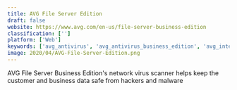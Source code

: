 ```yaml
---
title: AVG File Server Edition
draft: false 
website: https://www.avg.com/en-us/file-server-business-edition
classification: ['']
platform: ['Web']
keywords: ['avg_antivirus', 'avg_antivirus_business_edition', 'avg_internet_security_business_edition', 'ad-aware', 'avira', 'bitdefender_antivirus_plus', 'comodo_cloud_antivirus', 'eset_endpoint_security', 'eset_nod32_antivirus', 'norton', 'panda_security', 'reve_antivirus', 'spybot', 'stand_guard_anti-virus', 'temasoft_ranstop', 'trend_micro_endpoint_security', 'vipre_for_business', 'virustotal', 'webroot_endpoint_protection']
image: 2020/04/AVG-File-Server-Edition.png
---
```

AVG File Server Business Edition's network virus scanner helps keep the customer and business data safe from hackers and malware